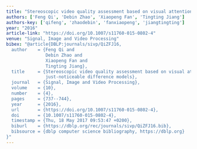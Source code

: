 ```yaml
---
title: "Stereoscopic video quality assessment based on visual attention and just-noticeable difference models"
authors: ['Feng Qi', 'Debin Zhao', 'Xiaopeng Fan', 'Tingting Jiang']
authors-key: ['qifeng', 'zhaodebin', 'fanxiaopeng', 'jiangtingting']
year: "2016"
article-link: "https://doi.org/10.1007/s11760-015-0802-4"
venue: "Signal, Image and Video Processing"
bibex: "@article{DBLP:journals/sivp/QiZFJ16,
  author    = {Feng Qi and
               Debin Zhao and
               Xiaopeng Fan and
               Tingting Jiang},
  title     = {Stereoscopic video quality assessment based on visual attention and
               just-noticeable difference models},
  journal   = {Signal, Image and Video Processing},
  volume    = {10},
  number    = {4},
  pages     = {737--744},
  year      = {2016},
  url       = {https://doi.org/10.1007/s11760-015-0802-4},
  doi       = {10.1007/s11760-015-0802-4},
  timestamp = {Thu, 18 May 2017 09:53:47 +0200},
  biburl    = {https://dblp.org/rec/journals/sivp/QiZFJ16.bib},
  bibsource = {dblp computer science bibliography, https://dblp.org}
}"
---
```

